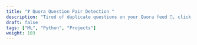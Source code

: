 ```yaml
---
title: "❓ Quora Question Pair Detection "
description: "Tired of duplicate questions on your Quora feed 🤨, click here!"
draft: false
tags: ["ML", "Python", "Projects"]
weight: 103
---
```


